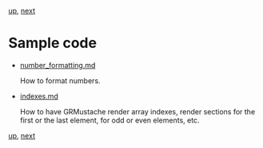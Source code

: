 [up](../../../../GRMustache), [next](sample_code/number_formatting.md)

Sample code
===========

- [number_formatting.md](sample_code/number_formatting.md)

    How to format numbers.

- [indexes.md](sample_code/indexes.md)
    
    How to have GRMustache render array indexes, render sections for the first or the last element, for odd or even elements, etc.

[up](../../../../GRMustache), [next](sample_code/number_formatting.md)
